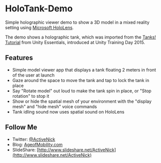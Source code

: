 # HoloTank-Demo
Simple holographic viewer demo to show a 3D model in a mixed reality setting using [Microsoft HoloLens](http://hololens.com).

The demo shows a holographic tank, which was imported from the [Tanks! Tutorial](https://www.assetstore.unity3d.com/en/#!/content/46209) from Unity Essentials, introduced at Unity Training Day 2015.

## Features
* Simple model viewer app that displays a tank floating 2 meters in front of the user at launch
* Gaze around the space to move the tank and tap to lock the tank in place
* Say "Rotate model" out loud to make the tank spin in place, or "Stop rotation" to stop it
* Show or hide the spatial mesh of your environment with the "display mesh" and "hide mesh" voice commands
* Tank idling sound now uses spatial sound on HoloLens

## Follow Me
* Twitter: [@ActiveNick](http://twitter.com/ActiveNick)
* Blog: [AgeofMobility.com](http://AgeofMobility.com)
* SlideShare: [http://www.slideshare.net/ActiveNick](http://www.slideshare.net/ActiveNick)
